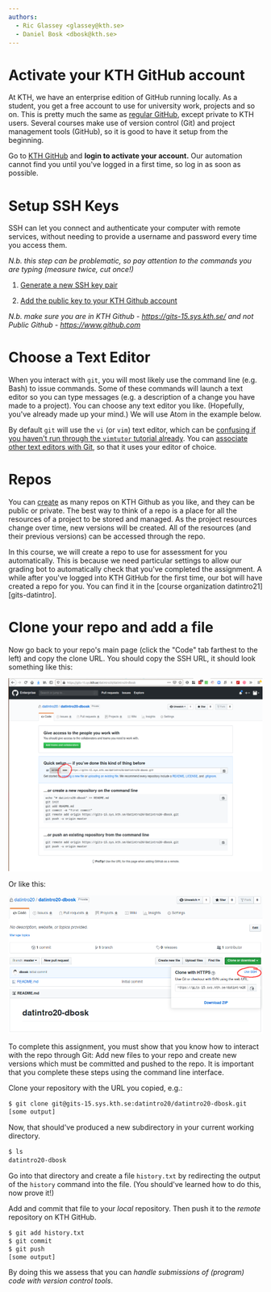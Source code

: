 ```yaml
---
authors:
  - Ric Glassey <glassey@kth.se>
  - Daniel Bosk <dbosk@kth.se>
---
```


# Activate your KTH GitHub account

At KTH, we have an enterprise edition of GitHub running locally. As a
student, you get a free account to use for university work, projects and
so on. This is pretty much the same as [regular GitHub][github], except
private to KTH users. Several courses make use of version control (Git)
and project management tools (GitHub), so it is good to have it setup
from the beginning.

Go to [KTH GitHub][gits] and **login to activate your account.** Our automation 
cannot find you until you've logged in a first time, so log in as soon as 
possible.

[github]: https://github.com
[gits]: https://gits-15.sys.kth.se/


# Setup SSH Keys

SSH can let you connect and authenticate your computer with remote services, 
without needing to provide a username and password every time you access them.

*N.b. this step can be problematic, so pay attention to the commands you
are typing (measure twice, cut once!)*

  1. [Generate a new SSH key pair][github-keypair]

  2. [Add the public key to your KTH Github account][github-addkeys]

[github-keypair]: https://help.github.com/articles/generating-a-new-ssh-key-and-adding-it-to-the-ssh-agent/

[github-addkeys]: https://help.github.com/articles/adding-a-new-ssh-key-to-your-github-account/

*N.b. make sure you are in KTH Github - https://gits-15.sys.kth.se/ and
not Public Github - https://www.github.com*


# Choose a Text Editor

When you interact with `git`, you will most likely use the command line
(e.g. Bash) to issue commands. Some of these commands will launch a text
editor so you can type messages (e.g. a description of a change you have
made to a project). You can choose any text editor you like. (Hopefully, you've 
already made up your mind.) We will use Atom in the example below.

By default `git` will use the `vi` (or `vim`) text editor, which can be 
[confusing if you haven't run through the `vimtutor` tutorial 
already][stackoverflow-exitvim]. You can [associate other text editors with 
Git][github-changeeditor], so that it uses your editor of choice.

[stackoverflow-exitvim]: https://stackoverflow.blog/2017/05/23/stack-overflow-helping-one-million-developers-exit-vim/

[github-changeeditor]: https://help.github.com/articles/associating-text-editors-with-git/


# Repos

You can [create][github-makerepo] as many repos on KTH Github as you like, and 
they can be public or private. The best way to think of a repo is a place for 
all the resources of a project to be stored and managed. As the project
resources change over time, new versions will be created. All of the
resources (and their previous versions) can be accessed through the
repo.

[github-makerepo]: https://help.github.com/articles/create-a-repo/

In this course, we will create a repo to use for assessment for you 
automatically. This is because we need particular settings to allow our grading 
bot to automatically check that you've completed the assignment. A while after 
you've logged into KTH GitHub for the first time, our bot will have created a 
repo for you. You can find it in the [course organization 
datintro21][gits-datintro].


# Clone your repo and add a file

Now go back to your repo's main page (click the "Code" tab farthest to the 
left) and copy the clone URL. You should copy the SSH URL, it should look 
something like this:

![Copy the URL for SSH][gh-clone]

Or like this:

[gh-clone]: https://github.com/dbosk/introtools/raw/master/collaboration/gh-clone.png

![Copy the URL for SSH on a non-empty repo][gh-clone-nonempty]

[gh-clone-nonempty]: https://github.com/dbosk/introtools/raw/master/collaboration/gh-clone-nonempty.png

To complete this assignment, you must show that you know how to interact with 
the repo through Git: Add new files to your repo and create new versions which 
must be committed and pushed to the repo. It is important that you complete 
these steps using the command line interface.

Clone your repository with the URL you copied, e.g.:
```bash
$ git clone git@gits-15.sys.kth.se:datintro20/datintro20-dbosk.git
[some output]
```

Now, that should've produced a new subdirectory in your current working 
directory.
```bash
$ ls
datintro20-dbosk
```

Go into that directory and create a file `history.txt` by redirecting the 
output of the `history` command into the file. (You should've learned how to do 
this, now prove it!)

Add and commit that file to your *local* repository. Then push it to the 
*remote* repository on KTH GitHub.
```
$ git add history.txt
$ git commit
$ git push
[some output]
```

By doing this we assess that you can *handle submissions of (program)
code with version control tools*.

